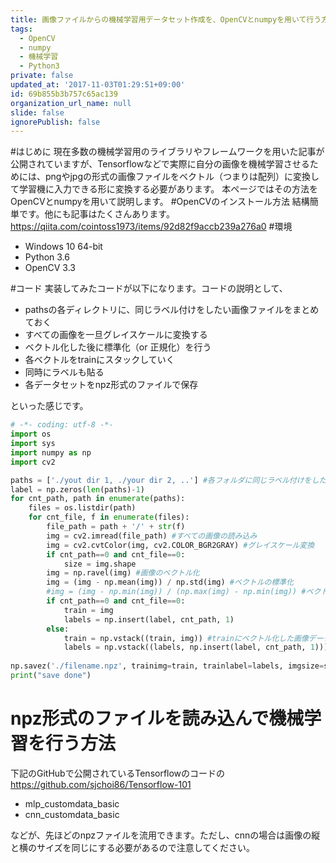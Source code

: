 ```yaml
---
title: 画像ファイルからの機械学習用データセット作成を、OpenCVとnumpyを用いて行う方法
tags:
  - OpenCV
  - numpy
  - 機械学習
  - Python3
private: false
updated_at: '2017-11-03T01:29:51+09:00'
id: 69b855b3b757c65ac139
organization_url_name: null
slide: false
ignorePublish: false
---
```

#はじめに
現在多数の機械学習用のライブラリやフレームワークを用いた記事が公開されていますが、Tensorflowなどで実際に自分の画像を機械学習させるためには、pngやjpgの形式の画像ファイルをベクトル（つまりは配列）に変換して学習機に入力できる形に変換する必要があります。
本ページではその方法をOpenCVとnumpyを用いて説明します。
#OpenCVのインストール方法
結構簡単です。他にも記事はたくさんあります。
https://qiita.com/cointoss1973/items/92d82f9accb239a276a0
#環境
- Windows 10 64-bit
- Python 3.6
- OpenCV 3.3

#コード
実装してみたコードが以下になります。コードの説明として、

-  pathsの各ディレクトリに、同じラベル付けをしたい画像ファイルをまとめておく
-  すべての画像を一旦グレイスケールに変換する
-  ベクトル化した後に標準化（or 正規化）を行う
-  各ベクトルをtrainにスタックしていく
-  同時にラベルも貼る
-  各データセットをnpz形式のファイルで保存

といった感じです。

```python:make_traindata.py
# -*- coding: utf-8 -*-
import os
import sys
import numpy as np
import cv2

paths = ['./yout dir 1, ./your dir 2, ..'] #各フォルダに同じラベル付けをしたい画像を入れる
label = np.zeros(len(paths)-1)
for cnt_path, path in enumerate(paths):
    files = os.listdir(path)
    for cnt_file, f in enumerate(files):
        file_path = path + '/' + str(f)
        img = cv2.imread(file_path) #すべての画像の読み込み
        img = cv2.cvtColor(img, cv2.COLOR_BGR2GRAY) #グレイスケール変換
        if cnt_path==0 and cnt_file==0:
            size = img.shape
        img = np.ravel(img) #画像のベクトル化
        img = (img - np.mean(img)) / np.std(img) #ベクトルの標準化
        #img = (img - np.min(img)) / (np.max(img) - np.min(img)) #ベクトルの正規化
        if cnt_path==0 and cnt_file==0:
            train = img
            labels = np.insert(label, cnt_path, 1)
        else:
            train = np.vstack((train, img)) #trainにベクトル化した画像データをスタックしていく
            labels = np.vstack((labels, np.insert(label, cnt_path, 1))) #学習ラベル付けを各ディレクトリごとに行う
			
np.savez('./filename.npz', trainimg=train, trainlabel=labels, imgsize=size) #データセットをnpz形式ファイルで保存
print("save done")
```
# npz形式のファイルを読み込んで機械学習を行う方法
下記のGitHubで公開されているTensorflowのコードの
https://github.com/sjchoi86/Tensorflow-101

- mlp_customdata_basic
- cnn_customdata_basic

などが、先ほどのnpzファイルを流用できます。ただし、cnnの場合は画像の縦と横のサイズを同じにする必要があるので注意してください。


